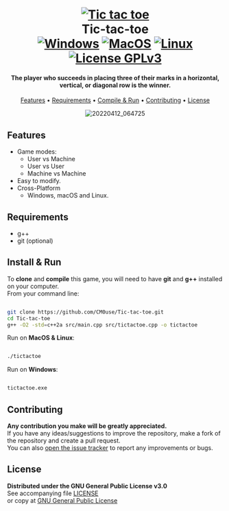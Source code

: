 <!--
*** If you like this README,
*** it is available as a template in my repositories,
*** here is the link:
*** https://github.com/CM0use/README-TEMPLATE
-->

<h1 align="center">
  <a href="https://en.wikipedia.org/wiki/File:Tic_tac_toe.svg"><img src="https://upload.wikimedia.org/wikipedia/commons/3/32/Tic_tac_toe.svg" alt="Tic tac toe"></a>
  <br>Tic-tac-toe<br>
  <a href="https://shields.io/"><img src="https://img.shields.io/badge/Windows-0078d7?style=for-the-badge&logo=windows&logoColor=ffffff" alt="Windows"></a>
  <a href="https://shields.io/"><img src="https://img.shields.io/badge/mac%20OS-313131?style=for-the-badge&logo=macos&logoColor=d7d7d7" alt="MacOS"></a>
  <a href="https://shields.io/"><img src="https://img.shields.io/badge/Linux-ffffff?style=for-the-badge&logo=linux&logoColor=000000" alt="Linux"></a>
  <br>
  <a href="https://github.com/CM0use/Tic-tac-toe/blob/main/LICENSE">
    <img src="https://img.shields.io/badge/License-GPLv3-4a6484?style=for-the-badge" alt="License GPLv3">
  </a>
</h1>

<h4 align="center">The player who succeeds in placing three of their marks in a horizontal, vertical, or diagonal row is the winner.</h4>

<p align="center">
  <a href="#features">Features</a> •
  <a href="#requirements">Requirements</a> •
  <a href="#compile--run">Compile & Run</a> •
  <a href="#contributing">Contributing</a> •
  <a href="#license">License</a>
</p>

<div align="center">

![20220412_064725](https://user-images.githubusercontent.com/102839710/163684326-e58c52a0-b154-4d21-9bb8-3e2caed2d494.gif)

</div>

## Features
* Game modes:
  - User vs Machine
  - User vs User
  - Machine vs Machine
* Easy to modify.
* Cross-Platform
  - Windows, macOS and Linux.

## Requirements
* g++
* git (optional)

## Install & Run
To **clone** and **compile** this game, you will need to have **git** and **g++** installed on your computer.<br>
From your command line:

```bash

git clone https://github.com/CM0use/Tic-tac-toe.git
cd Tic-tac-toe
g++ -O2 -std=c++2a src/main.cpp src/tictactoe.cpp -o tictactoe

```

Run on **MacOS & Linux**:

```bash

./tictactoe

```

Run on **Windows**:

```cmd

tictactoe.exe

```

## Contributing

**Any contribution you make will be greatly appreciated.**<br>
If you have any ideas/suggestions to improve the repository, make a fork of the repository and create a pull request.<br>
You can also <a href="https://github.com/CM0use/Tic-tac-toe/issues">open the issue tracker</a> to report any improvements or bugs.<br>

## License

**Distributed under the GNU General Public License v3.0**<br>
See accompanying file <a href="https://github.com/CM0use/Tic-tac-toe/blob/main/LICENSE">LICENSE</a><br>
or copy at <a href="https://www.gnu.org/licenses/gpl-3.0.txt">GNU General Public License</a>
